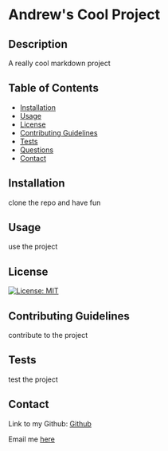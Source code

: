 
# Andrew's Cool Project

## Description
A really cool markdown project

## Table of Contents
* [Installation](#installation)
* [Usage](#usage)
* [License](#license)
* [Contributing Guidelines](#contributing-guidelines)
* [Tests](#tests)
* [Questions](#questions)
* [Contact](#contact)

## Installation
clone the repo and have fun

## Usage
use the project

## License
[![License: MIT](https://img.shields.io/badge/License-MIT-yellow.svg)](https://opensource.org/licenses/MIT)

## Contributing Guidelines
contribute to the project

## Tests
test the project

## Contact
Link to my Github: [Github](https://github.com/AndrewCMonson)

Email me [here](mailto:andrew@mail.com)
